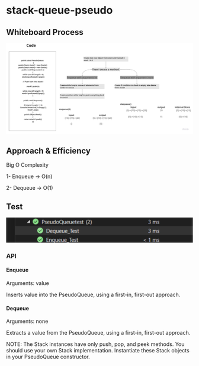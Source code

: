 # stack-queue-pseudo



## Whiteboard Process
![stack-queue-pseudo](../stack-queue-pseudo.jpg)


## Approach & Efficiency
Big O Complexity

1- Enqueue -> O(n)

2- Dequeue -> O(1)



## Test 
![](../Testpseude.png)



### API
#### Enqueue

Arguments: value

Inserts value into the PseudoQueue, using a first-in, first-out approach.

#### Dequeue

Arguments: none

Extracts a value from the PseudoQueue, using a first-in, first-out approach.

NOTE: The Stack instances have only push, pop, and peek methods. You should use your own Stack implementation. Instantiate these Stack objects in your PseudoQueue constructor.
